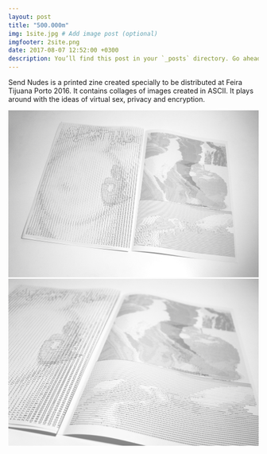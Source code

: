 ```yaml
---
layout: post
title: "500.000m"
img: 1site.jpg # Add image post (optional)
imgfooter: 2site.png
date: 2017-08-07 12:52:00 +0300
description: You’ll find this post in your `_posts` directory. Go ahead and edit it and re-build the site to see your changes. # Add post description (optional)
---
```

Send Nudes is a printed zine created specially to be distributed at Feira Tijuana Porto 2016. It contains collages of images created in ASCII. It plays around with the ideas of virtual sex, privacy and encryption.

<img src="../assets/img/3site.png" width="840"> 
<img src="../assets/img/4site.png" width="840"> 
